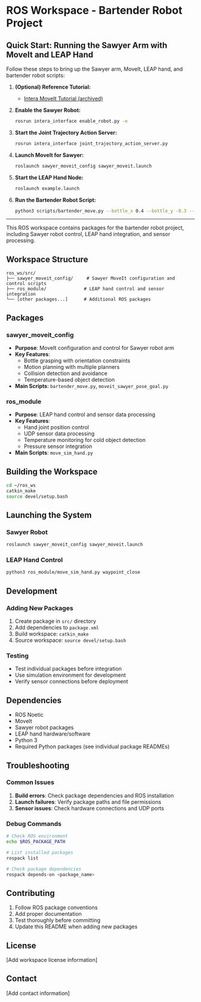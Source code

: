 # ROS Workspace - Bartender Robot Project

## Quick Start: Running the Sawyer Arm with MoveIt and LEAP Hand

Follow these steps to bring up the Sawyer arm, MoveIt, LEAP hand, and bartender robot scripts:

1. **(Optional) Reference Tutorial:**
   - [Intera MoveIt Tutorial (archived)](https://web.archive.org/web/20230128035522/https://sdk.rethinkrobotics.com/intera/MoveIt_Tutorial)

2. **Enable the Sawyer Robot:**
   ```bash
   rosrun intera_interface enable_robot.py -e
   ```

3. **Start the Joint Trajectory Action Server:**
   ```bash
   rosrun intera_interface joint_trajectory_action_server.py
   ```

4. **Launch MoveIt for Sawyer:**
   ```bash
   roslaunch sawyer_moveit_config sawyer_moveit.launch
   ```

5. **Start the LEAP Hand Node:**
   ```bash
   roslaunch example.launch
   ```

6. **Run the Bartender Robot Script:**
   ```bash
   python3 scripts/bartender_move.py --bottle_x 0.4 --bottle_y -0.3 --bottle_z -0.05 --hand_action close
   ```

---

This ROS workspace contains packages for the bartender robot project, including Sawyer robot control, LEAP hand integration, and sensor processing.

## Workspace Structure

```
ros_ws/src/
├── sawyer_moveit_config/     # Sawyer MoveIt configuration and control scripts
├── ros_module/              # LEAP hand control and sensor integration
└── [other packages...]      # Additional ROS packages
```

## Packages

### sawyer_moveit_config
- **Purpose**: MoveIt configuration and control for Sawyer robot arm
- **Key Features**: 
  - Bottle grasping with orientation constraints
  - Motion planning with multiple planners
  - Collision detection and avoidance
  - Temperature-based object detection
- **Main Scripts**: `bartender_move.py`, `moveit_sawyer_pose_goal.py`

### ros_module
- **Purpose**: LEAP hand control and sensor data processing
- **Key Features**:
  - Hand joint position control
  - UDP sensor data processing
  - Temperature monitoring for cold object detection
  - Pressure sensor integration
- **Main Scripts**: `move_sim_hand.py`

## Building the Workspace

```bash
cd ~/ros_ws
catkin_make
source devel/setup.bash
```

## Launching the System

### Sawyer Robot
```bash
roslaunch sawyer_moveit_config sawyer_moveit.launch
```

### LEAP Hand Control
```bash
python3 ros_module/move_sim_hand.py waypoint_close
```

## Development

### Adding New Packages
1. Create package in `src/` directory
2. Add dependencies to `package.xml`
3. Build workspace: `catkin_make`
4. Source workspace: `source devel/setup.bash`

### Testing
- Test individual packages before integration
- Use simulation environment for development
- Verify sensor connections before deployment

## Dependencies

- ROS Noetic
- MoveIt
- Sawyer robot packages
- LEAP hand hardware/software
- Python 3
- Required Python packages (see individual package READMEs)

## Troubleshooting

### Common Issues
1. **Build errors**: Check package dependencies and ROS installation
2. **Launch failures**: Verify package paths and file permissions
3. **Sensor issues**: Check hardware connections and UDP ports

### Debug Commands
```bash
# Check ROS environment
echo $ROS_PACKAGE_PATH

# List installed packages
rospack list

# Check package dependencies
rospack depends-on <package_name>
```

## Contributing

1. Follow ROS package conventions
2. Add proper documentation
3. Test thoroughly before committing
4. Update this README when adding new packages

## License

[Add workspace license information]

## Contact

[Add contact information] 